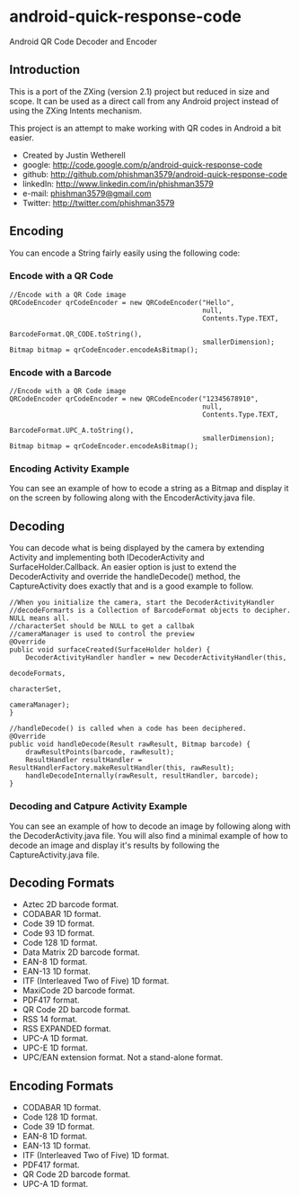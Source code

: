 android-quick-response-code
===========================

Android QR Code Decoder and Encoder

## Introduction

This is a port of the ZXing (version 2.1) project but reduced in size and scope. It can be used as a direct call from any Android project instead of using the ZXing Intents mechanism.

This project is an attempt to make working with QR codes in Android a bit easier.

* Created by Justin Wetherell
* google:   http://code.google.com/p/android-quick-response-code
* github:   http://github.com/phishman3579/android-quick-response-code
* linkedIn: http://www.linkedin.com/in/phishman3579
* e-mail:   phishman3579@gmail.com
* Twitter:  http://twitter.com/phishman3579

## Encoding

You can encode a String fairly easily using the following code:

### Encode with a QR Code

    //Encode with a QR Code image
    QRCodeEncoder qrCodeEncoder = new QRCodeEncoder("Hello", 
                                                    null, 
                                                    Contents.Type.TEXT,  
                                                    BarcodeFormat.QR_CODE.toString(), 
                                                    smallerDimension);
    Bitmap bitmap = qrCodeEncoder.encodeAsBitmap();


### Encode with a Barcode

    //Encode with a QR Code image
    QRCodeEncoder qrCodeEncoder = new QRCodeEncoder("12345678910", 
                                                    null, 
                                                    Contents.Type.TEXT, 
                                                    BarcodeFormat.UPC_A.toString(), 
                                                    smallerDimension);
    Bitmap bitmap = qrCodeEncoder.encodeAsBitmap();


### Encoding Activity Example

You can see an example of how to ecode a string as a Bitmap and display it on the screen by following along with the EncoderActivity.java file.

## Decoding

You can decode what is being displayed by the camera by extending Activity and implementing both IDecoderActivity and SurfaceHolder.Callback. An easier option is just to extend the DecoderActivity and override the handleDecode() method, the CaptureActivity does exactly that and is a good example to follow.

    //When you initialize the camera, start the DecoderActivityHandler
    //decodeFormarts is a Collection of BarcodeFormat objects to decipher. NULL means all.
    //characterSet should be NULL to get a callbak
    //cameraManager is used to control the preview
    @Override
    public void surfaceCreated(SurfaceHolder holder) {
        DecoderActivityHandler handler = new DecoderActivityHandler(this, 
                                                                    decodeFormats, 
                                                                    characterSet, 
                                                                    cameraManager);
    }

    //handleDecode() is called when a code has been deciphered.
    @Override 
    public void handleDecode(Result rawResult, Bitmap barcode) {
        drawResultPoints(barcode, rawResult);
        ResultHandler resultHandler = ResultHandlerFactory.makeResultHandler(this, rawResult);
        handleDecodeInternally(rawResult, resultHandler, barcode);
    }

### Decoding and Catpure Activity Example

You can see an example of how to decode an image by following along with the DecoderActivity.java file. You will also find a minimal example of how to decode an image and display it's results by following the CaptureActivity.java file.

## Decoding Formats
* Aztec 2D barcode format.
* CODABAR 1D format.
* Code 39 1D format.
* Code 93 1D format.
* Code 128 1D format.
* Data Matrix 2D barcode format.
* EAN-8 1D format.
* EAN-13 1D format.
* ITF (Interleaved Two of Five) 1D format.
* MaxiCode 2D barcode format.
* PDF417 format.
* QR Code 2D barcode format.
* RSS 14 format.
* RSS EXPANDED format.
* UPC-A 1D format.
* UPC-E 1D format.
* UPC/EAN extension format. Not a stand-alone format.

## Encoding Formats
* CODABAR 1D format.
* Code 128 1D format.
* Code 39 1D format.
* EAN-8 1D format.
* EAN-13 1D format.
* ITF (Interleaved Two of Five) 1D format.
* PDF417 format.
* QR Code 2D barcode format.
* UPC-A 1D format.

